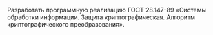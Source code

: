 Разработать программную реализацию ГОСТ 28.147-89 «Системы обработки информации. Защита криптографическая. Алгоритм криптографического преобразования».
